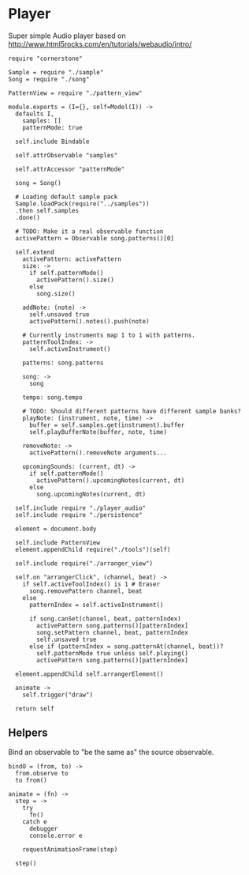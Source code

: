 Player
======

Super simple Audio player based on http://www.html5rocks.com/en/tutorials/webaudio/intro/

    require "cornerstone"

    Sample = require "./sample"
    Song = require "./song"

    PatternView = require "./pattern_view"

    module.exports = (I={}, self=Model(I)) ->
      defaults I,
        samples: []
        patternMode: true

      self.include Bindable

      self.attrObservable "samples"

      self.attrAccessor "patternMode"

      song = Song()

      # Loading default sample pack
      Sample.loadPack(require("../samples"))
      .then self.samples
      .done()

      # TODO: Make it a real observable function
      activePattern = Observable song.patterns()[0]

      self.extend
        activePattern: activePattern
        size: ->
          if self.patternMode()
            activePattern().size()
          else
            song.size()

        addNote: (note) ->
          self.unsaved true
          activePattern().notes().push(note)

        # Currently instruments map 1 to 1 with patterns.
        patternToolIndex: ->
          self.activeInstrument()

        patterns: song.patterns

        song: ->
          song

        tempo: song.tempo

        # TODO: Should different patterns have different sample banks?
        playNote: (instrument, note, time) ->
          buffer = self.samples.get(instrument).buffer
          self.playBufferNote(buffer, note, time)

        removeNote: ->
          activePattern().removeNote arguments...

        upcomingSounds: (current, dt) ->
          if self.patternMode()
            activePattern().upcomingNotes(current, dt)
          else
            song.upcomingNotes(current, dt)

      self.include require "./player_audio"
      self.include require "./persistence"

      element = document.body

      self.include PatternView
      element.appendChild require("./tools")(self)

      self.include require("./arranger_view")

      self.on "arrangerClick", (channel, beat) ->
        if self.activeToolIndex() is 1 # Eraser
          song.removePattern channel, beat
        else
          patternIndex = self.activeInstrument()

          if song.canSet(channel, beat, patternIndex)
            activePattern song.patterns()[patternIndex]
            song.setPattern channel, beat, patternIndex
            self.unsaved true
          else if (patternIndex = song.patternAt(channel, beat))?
            self.patternMode true unless self.playing()
            activePattern song.patterns()[patternIndex]

      element.appendChild self.arrangerElement()

      animate ->
        self.trigger("draw")

      return self

Helpers
-------

Bind an observable to "be the same as" the source observable.

    bindO = (from, to) ->
      from.observe to
      to from()

    animate = (fn) ->
      step = ->
        try
          fn()
        catch e
          debugger
          console.error e

        requestAnimationFrame(step)

      step()
